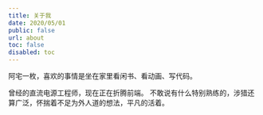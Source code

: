 ```yaml
---
title: 关于我
date: 2020/05/01
public: false
url: about
toc: false
disabled: toc
---
```


阿宅一枚，喜欢的事情是坐在家里看闲书、看动画、写代码。

曾经的直流电源工程师，现在正在折腾前端。
不敢说有什么特别熟练的，涉猎还算广泛，怀揣着不足为外人道的想法，平凡的活着。
